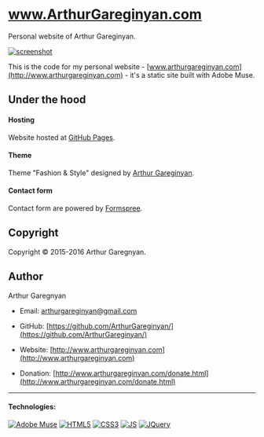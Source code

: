 # www.ArthurGareginyan.com

Personal website of Arthur Gareginyan.

[![screenshot](https://github.com/ArthurGareginyan/authors-notepad/blob/master/screenshot.png)]()

This is the code for my personal website - [www.arthurgareginyan.com](http://www.arthurgareginyan.com) - it's a static site built with Adobe Muse.


## Under the hood

#### Hosting

Website hosted at [GitHub Pages](https://pages.github.com).

#### Theme

Theme "Fashion & Style" designed by [Arthur Gareginyan](http://www.arthurgareginyan.com).

#### Contact form

Contact form are powered by [Formspree](https://formspree.io).


## Copyright

Copyright © 2015-2016 Arthur Garegnyan.


## Author

Arthur Garegnyan

* Email: arthurgareginyan@gmail.com

* GitHub: [https://github.com/ArthurGareginyan/](https://github.com/ArthurGareginyan/)

* Website: [http://www.arthurgareginyan.com](http://www.arthurgareginyan.com)

* Donation: [http://www.arthurgareginyan.com/donate.html](http://www.arthurgareginyan.com/donate.html)


---
#### Technologies:

[![Adobe Muse](https://dl.dropboxusercontent.com/s/f6ag7kx7mdq8xbj/Adobe-Muse.png)]()
[![HTML5](https://cdn4.iconfinder.com/data/icons/flat-brand-logo-2/512/html5-64.png)]()
[![CSS3](https://cdn4.iconfinder.com/data/icons/flat-brand-logo-2/512/css3-64.png)]()
[![JS](https://dl.dropboxusercontent.com/s/zumy31fjzyj4p6z/JavaScript.png)]()
[![JQuery](https://dl.dropboxusercontent.com/s/dh75pqw99jhga8c/jQurery.png)]()
